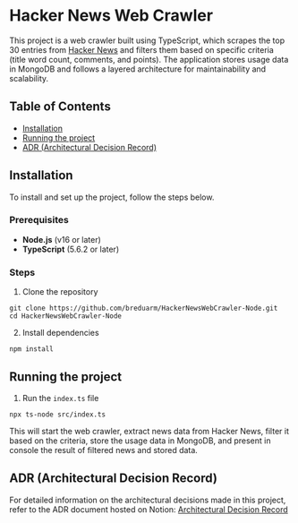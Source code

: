 # Hacker News Web Crawler

This project is a web crawler built using TypeScript, which scrapes the top 30 entries from [Hacker News](https://news.ycombinator.com)
and filters them based on specific criteria (title word count, comments, and points).
The application stores usage data in MongoDB and follows a layered architecture for maintainability and scalability.

## Table of Contents

- [Installation](#installation)
- [Running the project](#running-the-project)
- [ADR (Architectural Decision Record)](#adr)

## Installation

To install and set up the project, follow the steps below.

### Prerequisites

- **Node.js** (v16 or later)
- **TypeScript** (5.6.2 or later)

### Steps

1. Clone the repository
```
git clone https://github.com/breduarm/HackerNewsWebCrawler-Node.git
cd HackerNewsWebCrawler-Node
```
2. Install dependencies
```
npm install
```

## Running the project

1. Run the `index.ts` file
```
npx ts-node src/index.ts
```
This will start the web crawler, extract news data from Hacker News, filter it based on the criteria, store the usage data in MongoDB,
and present in console the result of filtered news and stored data.

## ADR (Architectural Decision Record)

For detailed information on the architectural decisions made in this project, refer to the ADR document hosted on Notion: [Architectural Decision Record](https://www.notion.so/ADR-Web-Crawler-Design-Using-Layered-Architecture-106b4d03fb60805a92bbdc4e31a822ba?pvs=4)
